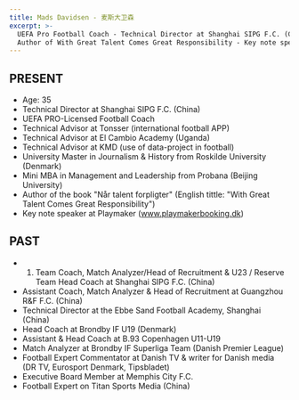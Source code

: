```yaml
---
title: Mads Davidsen - 麦斯大卫森
excerpt: >-
  UEFA Pro Football Coach - Technical Director at Shanghai SIPG F.C. (China) -
  Author of With Great Talent Comes Great Responsibility - Key note speaker
---
```

## PRESENT

* Age: 35
* Technical Director at Shanghai SIPG F.C. (China)
* UEFA PRO-Licensed Football Coach
* Technical Advisor at Tonsser (international football APP)
* Technical Advisor at El Cambio Academy (Uganda)
* Technical Advisor at KMD (use of data-project in football)
* University Master in Journalism & History from Roskilde University (Denmark)
* Mini MBA in Management and Leadership from Probana (Beijing University)
* Author of the book "Når talent forpligter" (English tittle: "With Great Talent Comes Great Responsibility")
* Key note speaker at Playmaker (www.playmakerbooking.dk)

## PAST

* 1. Team Coach, Match Analyzer/Head of Recruitment & U23 / Reserve Team Head Coach at Shanghai SIPG F.C. (China)
* Assistant Coach, Match Analyzer & Head of Recruitment at Guangzhou R&F F.C. (China)
* Technical Director at the Ebbe Sand Football Academy, Shanghai (China)
* Head Coach at Brondby IF U19 (Denmark)
* Assistant & Head Coach at B.93 Copenhagen U11-U19
* Match Analyzer at Brondby IF Superliga Team (Danish Premier League)
* Football Expert Commentator at Danish TV & writer for Danish media (DR TV, Eurosport Denmark, Tipsbladet)
* Executive Board Member at Memphis City F.C.
* Football Expert on Titan Sports Media (China)
